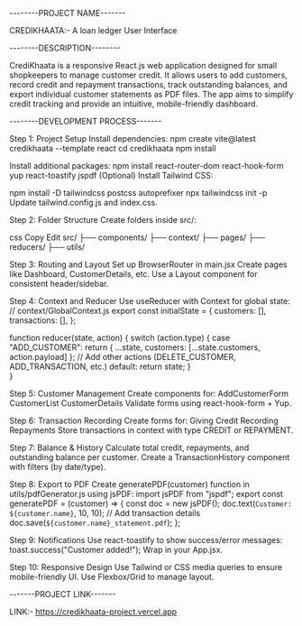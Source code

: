 --------PROJECT NAME-------

CREDIKHAATA:- A loan ledger User Interface


--------DESCRIPTION--------

CrediKhaata is a responsive React.js web application designed for small shopkeepers to manage customer credit. It allows users to add customers, record credit and repayment transactions, track outstanding balances, and export individual customer statements as PDF files. The app aims to simplify credit tracking and provide an intuitive, mobile-friendly dashboard.


--------DEVELOPMENT PROCESS-------

Step 1: Project Setup
Install dependencies:
npm create vite@latest credikhaata --template react
cd credikhaata
npm install

Install additional packages:
npm install react-router-dom react-hook-form yup react-toastify jspdf
(Optional) Install Tailwind CSS:

npm install -D tailwindcss postcss autoprefixer
npx tailwindcss init -p
Update tailwind.config.js and index.css.


Step 2: Folder Structure
Create folders inside src/:

css
Copy
Edit
src/
├── components/
├── context/
├── pages/
├── reducers/
├── utils/


Step 3: Routing and Layout
Set up BrowserRouter in main.jsx
Create pages like Dashboard, CustomerDetails, etc.
Use a Layout component for consistent header/sidebar.


Step 4: Context and Reducer
Use useReducer with Context for global state:
// context/GlobalContext.js
export const initialState = {
  customers: [],
  transactions: [],
};

function reducer(state, action) {
  switch (action.type) {
    case "ADD_CUSTOMER":
      return { ...state, customers: [...state.customers, action.payload] };
    // Add other actions (DELETE_CUSTOMER, ADD_TRANSACTION, etc.)
    default:
      return state;
  }  
}


Step 5: Customer Management
Create components for:
AddCustomerForm
CustomerList
CustomerDetails
Validate forms using react-hook-form + Yup.


Step 6: Transaction Recording
Create forms for:
Giving Credit
Recording Repayments
Store transactions in context with type CREDIT or REPAYMENT.


Step 7: Balance & History
Calculate total credit, repayments, and outstanding balance per customer.
Create a TransactionHistory component with filters (by date/type).


Step 8: Export to PDF
Create generatePDF(customer) function in utils/pdfGenerator.js using jsPDF:
import jsPDF from "jspdf";
export const generatePDF = (customer) => {
  const doc = new jsPDF();
  doc.text(`Customer: ${customer.name}`, 10, 10);
  // Add transaction details
  doc.save(`${customer.name}_statement.pdf`);
};


Step 9: Notifications
Use react-toastify to show success/error messages:
toast.success("Customer added!");
Wrap <ToastContainer /> in your App.jsx.



Step 10: Responsive Design
Use Tailwind or CSS media queries to ensure mobile-friendly UI.
Use Flexbox/Grid to manage layout.





-------PROJECT LINK-------

LINK:- https://credikhaata-project.vercel.app

